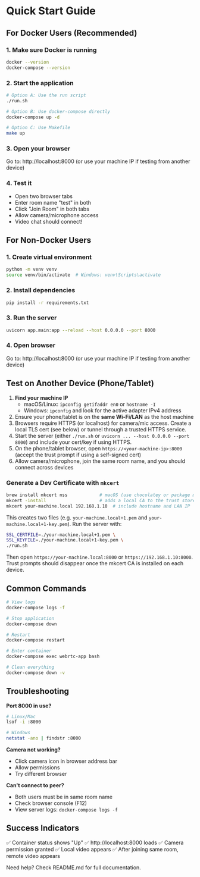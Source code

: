 # Quick Start Guide

## For Docker Users (Recommended)

### 1. Make sure Docker is running

```bash
docker --version
docker-compose --version
```

### 2. Start the application

```bash
# Option A: Use the run script
./run.sh

# Option B: Use docker-compose directly
docker-compose up -d

# Option C: Use Makefile
make up
```

### 3. Open your browser

Go to: http://localhost:8000 (or use your machine IP if testing from another device)

### 4. Test it

- Open two browser tabs
- Enter room name "test" in both
- Click "Join Room" in both tabs
- Allow camera/microphone access
- Video chat should connect!

## For Non-Docker Users

### 1. Create virtual environment

```bash
python -m venv venv
source venv/bin/activate  # Windows: venv\Scripts\activate
```

### 2. Install dependencies

```bash
pip install -r requirements.txt
```

### 3. Run the server

```bash
uvicorn app.main:app --reload --host 0.0.0.0 --port 8000
```

### 4. Open browser

Go to: http://localhost:8000 (or use your machine IP if testing from another device)

## Test on Another Device (Phone/Tablet)

1. **Find your machine IP**
   - macOS/Linux: `ipconfig getifaddr en0` or `hostname -I`
   - Windows: `ipconfig` and look for the active adapter IPv4 address
2. Ensure your phone/tablet is on the **same Wi-Fi/LAN** as the host machine
3. Browsers require HTTPS (or localhost) for camera/mic access. Create a local TLS cert (see below) or tunnel through a trusted HTTPS service.
4. Start the server (either `./run.sh` or `uvicorn ... --host 0.0.0.0 --port 8000`) and include your cert/key if using HTTPS.
5. On the phone/tablet browser, open `https://<your-machine-ip>:8000` (accept the trust prompt if using a self-signed cert)
6. Allow camera/microphone, join the same room name, and you should connect across devices

### Generate a Dev Certificate with `mkcert`

```bash
brew install mkcert nss            # macOS (use chocolatey or package manager on Windows/Linux)
mkcert -install                    # adds a local CA to the trust store
mkcert your-machine.local 192.168.1.10  # include hostname and LAN IP
```

This creates two files (e.g. `your-machine.local+1.pem` and `your-machine.local+1-key.pem`). Run the server with:

```bash
SSL_CERTFILE=./your-machine.local+1.pem \
SSL_KEYFILE=./your-machine.local+1-key.pem \
./run.sh
```

Then open `https://your-machine.local:8000` or `https://192.168.1.10:8000`. Trust prompts should disappear once the mkcert CA is installed on each device.

## Common Commands

```bash
# View logs
docker-compose logs -f

# Stop application
docker-compose down

# Restart
docker-compose restart

# Enter container
docker-compose exec webrtc-app bash

# Clean everything
docker-compose down -v
```

## Troubleshooting

**Port 8000 in use?**
```bash
# Linux/Mac
lsof -i :8000

# Windows
netstat -ano | findstr :8000
```

**Camera not working?**
- Click camera icon in browser address bar
- Allow permissions
- Try different browser

**Can't connect to peer?**
- Both users must be in same room name
- Check browser console (F12)
- View server logs: `docker-compose logs -f`

## Success Indicators

✅ Container status shows "Up"
✅ http://localhost:8000 loads
✅ Camera permission granted
✅ Local video appears
✅ After joining same room, remote video appears

Need help? Check README.md for full documentation.
